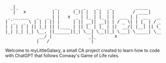 <pre>
  
  _|_              _       _  _    _    _         _____     x   _                     
   |   x          | |     (_)| |  | |  | |       / ____|       | |       x            
 _ __ ___   _   _ | |   x  _ | |_ | |_ | |  ___ | |  __   __ _ | |  __ _ __  __ _   _ 
| '_ ` _ \ | | | || |     | || __|| __|| | / _ \| | |_ | / _` || | / _` |\ \/ /| | | |
| | | | | || |_| || |____ | || |_ | |_ | ||  __/| |__| || (_| || || (_| | >  < | |_| |
|_| |_| |_| \__, ||______||_| \__| \__||_| \___| \_____| \__,_||_| \__,_|/_/\_\ \__, |
             __/ |              _|_       x                                      __/ |
            |___/                |                                       x      |___/ 
</pre>
Welcome to myLittleGalaxy, a small CA project created to learn how to code with 
ChatGPT that follows Conway's Game of Life rules.
